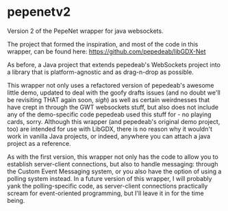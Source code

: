 # pepenetv2
Version 2 of the PepeNet wrapper for java websockets.

The project that formed the inspiration, and most of the code in this wrapper, can be found here: https://github.com/pepedeab/libGDX-Net

As before, a Java project that extends pepedeab's WebSockets project into a library that is platform-agnostic and as drag-n-drop as possible.

This wrapper not only uses a refactored version of pepedeab's awesome little demo, updated to deal with the goofy drafts issues (and no doubt we'll be revisiting THAT again soon, *sigh*) as well as certain weirdnesses that have crept in through the GWT websockets stuff, but also does not include any of the demo-specific code pepedeab used this stuff for - no playing cards, sorry. Although this wrapper (and pepedeab's original demo project, too) are intended for use with LibGDX, there is no reason why it wouldn't work in vanilla Java projects, or indeed, anywhere you can attach a java project as a reference.

As with the first version, this wrapper not only has the code to allow you to establish server-client connections, but also to handle messaging: through the Custom Event Messaging system, or you also have the option of using a polling system instead. In a future version of this wrapper, I will probably yank the polling-specific code, as server-client connections practically scream for event-oriented programming, but I'll leave it in for the time being.

